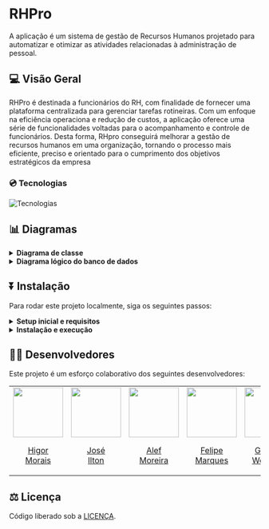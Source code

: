 # RHPro
A aplicação é um sistema de gestão de Recursos Humanos projetado para automatizar e otimizar as atividades relacionadas à administração de pessoal.

## 💻 Visão Geral
RHPro é destinada a funcionários do RH, com finalidade de fornecer uma plataforma centralizada para gerenciar tarefas rotineiras. Com um enfoque na eficiência operaciona e redução de custos, a aplicação oferece uma série de funcionalidades voltadas para o acompanhamento e controle de funcionários. Desta forma, RHpro conseguirá melhorar a gestão de recursos humanos em uma organização, tornando o processo mais eficiente, preciso e orientado para o cumprimento dos objetivos estratégicos da empresa

### 💿 Tecnologias
![Tecnologias](https://skillicons.dev/icons?i=java,maven,postgres)

## 📊 Diagramas

<details>
<summary><strong>Diagrama de classe</strong></summary>
  
``` mermaid
classDiagram
    FolhaDePagamentoController <|-- FolhaDePagamento
    FuncionarioController <|-- Funcionario
    LicencaController <|-- Licenca
    PontoController <|-- Ponto
    Funcionario "1" <|-- FolhaDePagamento
    Funcionario "1" <|-- Licenca
    Ponto <|--  Funcionario
    
    class FolhaDePagamentoController{
        +listarTodos() List<FuncionarioOutputAll>
        +retornarPorId(Long id) FuncionarioOutputOne
        +criar(FuncionarioInput funcionarioInput) void
        +atualizar(Long id, FuncionarioInput funcionarioInput) void
        +deletar(Long id) void
    }

    class FuncionarioController {
        +listarTodos() List<FuncionarioOutputAll>
        +retornarPorId(Long id) FuncionarioOutputOne
        +criar(FuncionarioInput funcionarioInput) void
        +atualizar(Long id, FuncionarioInput funcionarioInput) void
        +deletar(Long id) void
    }

    class LicencaController {
        +listarTodos() List<LicencaOutput>
        +retornarPorId(Long id) LicencaOutput
        +criar(LicencaInput licencaInput) void
        +atualizar(Long id, LicencaInput licencaInput) void
        +deletar(Long id) void
    }

    class PontoController{
        -id: Long
        -horaChegada: LocalDateTime
        -horaSaida: LocalDateTime
        -funcionario: Funcionario
        +calcularHoraTrabalhadaPorDia() BigDecimal
    }
    
    class Licenca{
        -id: Long
        -data: LocalDate
        -funcionario: Funcionario
    }

    class FolhaDePagamento{
        -id: Long
        -porcentagemIRF: BigDecimal
        -funcionario: Funcionario
        +calcularIRF() BigDecimal 
        +calcularSalarioLiquido() BigDecimal 
    }

    class Funcionario{
        -id: Long
        -nome: String
        -sobrenome: String
        -emailCorporativo: String
        -CPF: String
        -dataDeNascimento: LocalDate
        -salarioHora: BigDecimal
        -folhaDePagamento: FolhaDePagamento
    }

    class Ponto{
        -id: Long
        -horaChegada: LocalDateTime
        -horaSaida: LocalDateTime
        -funcionario: Funcionario
        +calcularHoraTrabalhadaPorDia() BigDecimal
    }

    class Usuario{
        -id: Long
        -email: String
        -senha: String
        -admin: Boolean
        -funcionario: Funcionario
    }
```

</details>

<details>
<summary><strong>Diagrama lógico do banco de dados</strong></summary>
  
``` mermaid
erDiagram
    Licenca ||--o{ Funcionario: ""
    FolhaDePagamento ||--o{ Funcionario: ""
    Usuario ||--o{ Funcionario: ""
    Ponto ||--o{ Funcionario: ""

    Funcionario {
        PrimaryKey id
        varchar(255) nome
        varchar(255) sobrenome
        varchar(255) emailCorporativo
        varchar(11) CPF
        date dataDeNascimento
        double salarioHora
    }
    FolhaDePagamento {
        PrimaryKey id
        ForeignKey funcionarioId
        date dataFolha
    }
    
    Licenca {
        PrimaryKey id
        ForeignKey funcionarioId
        date dataFolha
        bytea atestado
    }

    Usuario {
        PrimaryKey id
        ForeignKey funcionarioId
        varchar(255) email
        varchar(255) senha
        boolean admin
    }

    Ponto {
        PrimaryKey id
        ForeignKey funcionarioId
        timestamp horaChehada
        timestamp horaSaida
    }
```

</details>

## ⏬ Instalação
    
Para rodar este projeto localmente, siga os seguintes passos:

<details>
<summary><strong>Setup inicial e requisitos</strong></summary>
  
1. Instale o [Java](https://www.oracle.com/java/technologies/javase/jdk21-archive-downloads.html), versão 21
2. Instale o [Maven](https://dlcdn.apache.org/maven/maven-3/3.9.5/), versão 3.9.5
3. Instale o [PostgreSQL](https://www.postgresql.org/download/)
4. Crie um banco de dados chamado "rhproDB" na porta 5432 

</details>

<details>
<summary><strong>Instalação e execução</strong></summary>
  
1. Clone o repositório:
```bash
git clone <repository-url>
```

2. Navegue até o diretório do projeto:
```bash
cd <project-directory>
```

3. Execute o projeto com:
```bash
mvn spring-boot:run
```

</details>

## 👨‍💻 Desenvolvedores
Este projeto é um esforço colaborativo dos seguintes desenvolvedores:

<table>
  <tr>
    <td>
      <a href="https://github.com/HigalLegal" target="_blank">
        <img src="https://avatars.githubusercontent.com/u/89707397?v=4" width=100 />
        <p align="center">Higor<br/> Morais </p>
      </a>
    </td>
    <td>
      <a href="https://github.com/IltonWhatever" target="_blank">
        <img src="https://avatars.githubusercontent.com/u/101358506?v=4" width=100 />
        <p align="center">José<br/> Ilton </p>
      </a>
    </td>
    <td>
      <a href="https://github.com/alefmoreira" target="_blank">
        <img src="https://avatars.githubusercontent.com/u/79259745?v=4" width=100 />
        <p align="center">Alef<br/> Moreira </p>
      </a>
    </td>
    <td>
      <a href="https://github.com/felipecomarques" target="_blank">
        <img src="https://avatars.githubusercontent.com/u/57302703?v=4" width=100 />
        <p align="center">Felipe<br/> Marques </p>
      </a>
    </td>
    <td>
      <a href="https://github.com/geraldo-werberty" target="_blank">
        <img src="https://avatars.githubusercontent.com/u/162387824?v=4" width=100 />
        <p align="center">Geraldo <br/> Werberty </p>
      </a>
    </td>
    <td>
      <a href="https://github.com/Jhon-Wesley7" target="_blank">
        <img src="https://avatars.githubusercontent.com/u/128758538?v=4" width=100 />
        <p align="center">Jhon <br/> Wesley </p>
      </a>
    </td>
    
  </tr>
</table>


## ⚖️ Licença
Código liberado sob a [LICENÇA]().
